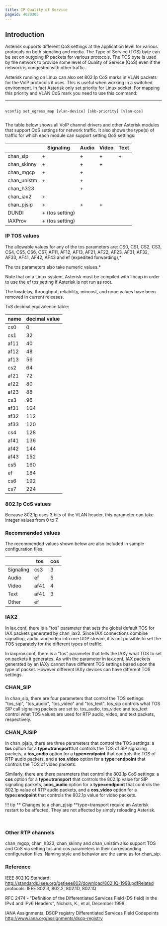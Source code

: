 ```yaml
---
title: IP Quality of Service
pageid: 4620305
---
```


Introduction
------------

Asterisk supports different QoS settings at the application level for various protocols on both signaling and media. The Type of Service (TOS) byte can be set on outgoing IP packets for various protocols. The TOS byte is used by the network to provide some level of Quality of Service (QoS) even if the network is congested with other traffic.

Asterisk running on Linux can also set 802.1p CoS marks in VLAN packets for the VoIP protocols it uses. This is useful when working in a switched environment. In fact Asterisk only set priority for Linux socket. For mapping this priority and VLAN CoS mark you need to use this command:




---

  
  


```

vconfig set_egress_map [vlan-device] [skb-priority] [vlan-qos] 


```


The table below shows all VoIP channel drivers and other Asterisk modules that support QoS settings for network traffic. It also shows the type(s) of traffic for which each module can support setting QoS settings:



|   | Signaling | Audio | Video | Text |
| --- | --- | --- | --- | --- |
| chan_sip | + | + | + | + |
| chan_skinny | + | + | + |   |
| chan_mgcp | + | + |   |   |
| chan_unistm | + | + |   |   |
| chan_h323 |   | + |   |   |
| chan_iax2 | + |   |   |   |
| chan_pjsip | + | + | + |  |
| DUNDI | + (tos setting) |  |  |  |
| IAXProv | + (tos setting) |  |  |  |

### IP TOS values

The allowable values for any of the tos parameters are: CS0, CS1, CS2, CS3, CS4, CS5, CS6, CS7, AF11, AF12, AF13, AF21, AF22, AF23, AF31, AF32, AF33, AF41, AF42, AF43 and ef (expedited forwarding),\*

The tos parameters also take numeric values.\*

Note that on a Linux system, Asterisk must be compiled with libcap in order to use the ef tos setting if Asterisk is not run as root.

The lowdelay, throughput, reliability, mincost, and none values have been removed in current releases.

ToS decimal equivalence table:



| name | decimal value |
| --- | --- |
| cs0 | 0 |
| cs1 | 32 |
| af11 | 40 |
| af12 | 48 |
| af13 | 56 |
| cs2 | 64 |
| af21 | 72 |
| af22 | 80 |
| af23 | 88 |
| cs3 | 96 |
| af31 | 104 |
| af32 | 112 |
| af33 | 120 |
| cs4 | 128 |
| af41 | 136 |
| af42 | 144 |
| af43 | 152 |
| cs5 | 160 |
| ef | 184 |
| cs6 | 192 |
| cs7 | 224 |

### 802.1p CoS values

Because 802.1p uses 3 bits of the VLAN header, this parameter can take integer values from 0 to 7.

### Recommended values

The recommended values shown below are also included in sample configuration files:



|   | tos | cos |
| --- | --- | --- |
| Signaling | cs3 | 3 |
| Audio | ef | 5 |
| Video | af41 | 4 |
| Text | af41 | 3 |
| Other | ef |   |

### IAX2

In iax.conf, there is a "tos" parameter that sets the global default TOS for IAX packets generated by chan_iax2. Since IAX connections combine signalling, audio, and video into one UDP stream, it is not possible to set the TOS separately for the different types of traffic.

In iaxprov.conf, there is a "tos" parameter that tells the IAXy what TOS to set on packets it generates. As with the parameter in iax.conf, IAX packets generated by an IAXy cannot have different TOS settings based upon the type of packet. However different IAXy devices can have different TOS settings.

### CHAN_SIP

In chan_sip, there are four parameters that control the TOS settings: "tos_sip", "tos_audio", "tos_video" and "tos_text". tos_sip controls what TOS SIP call signaling packets are set to. tos_audio, tos_video and tos_text control what TOS values are used for RTP audio, video, and text packets, respectively.   


### CHAN_PJSIP

In chan_pjsip, there are three parameters that control the TOS settings: a **tos** option for a **type=transport**that controls the TOS of SIP signaling packets, a **tos_audio** option for a **type=endpoint** that controls the TOS of RTP audio packets, and a **tos_video** option for a **type=endpoint** that controls the TOS of video packets.

Similarly, there are there parameters that control the 802.1p CoS settings: a **cos** option for a **type=transport** that controls the 802.1p value for SIP signaling packets, a**cos_audio** option for a **type=endpoint** that controls the 802.1p value of RTP audio packets, and a **cos_video** option for a **type=endpoint** that controls the 802.1p value for video packets.




!!! tip **  Changes to a chan_pjsip **type=transport
    require an Asterisk restart to be affected. They are not affected by simply reloading Asterisk.

      
[//]: # (end-tip)



 

### Other RTP channels

chan_mgcp, chan_h323, chan_skinny and chan_unistim also support TOS and CoS via setting tos and cos parameters in their corresponding configuration files. Naming style and behavior are the same as for chan_sip.

### Reference

IEEE 802.1Q Standard: <http://standards.ieee.org/getieee802/download/802.1Q-1998.pdfRelated> protocols: IEEE 802.3, 802.2, 802.1D, 802.1Q

RFC 2474 - "Definition of the Differentiated Services Field (DS field) in the IPv4 and IPv6 Headers", Nichols, K., et al, December 1998.

IANA Assignments, DSCP registry Differentiated Services Field Codepoints <http://www.iana.org/assignments/dscp-registry>   


